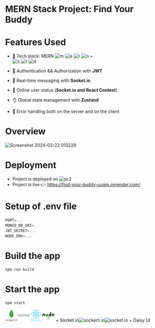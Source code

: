 # MERN Stack Project: Find Your Buddy

# Features Used
- 🌟 Tech stack: MERN          ![m](https://github.com/alisha140202/find_your_buddy/assets/102052712/63624a4a-ccc7-4d90-9970-78f45de6eca0)  ![e](https://github.com/alisha140202/find_your_buddy/assets/102052712/2c82d11f-a430-4b59-b0d8-b5c3babe8472)  ![r](https://github.com/alisha140202/find_your_buddy/assets/102052712/8608c0d6-9161-4b45-9e71-6e375ef09848)   ![n](https://github.com/alisha140202/find_your_buddy/assets/102052712/2bcde0be-14a1-488b-91ba-f4e388c4f205)   +   
![s](https://github.com/alisha140202/find_your_buddy/assets/102052712/a61a1961-5233-4e28-94ab-84adf1d16405)   ![t](https://github.com/alisha140202/find_your_buddy/assets/102052712/017291e2-b5f4-46b3-8b39-94e012d13dbe)   ![d](https://github.com/alisha140202/find_your_buddy/assets/102052712/2475380f-0981-4656-bafc-b1a35baf2c9c)




-   🎃 Authentication && Authorization with **JWT**
-   👾 Real-time messaging with **Socket.io**
-   🚀 Online user status (**Socket.io and React Context**)
-   👌 Global state management with **Zustand**
-   🐞 Error handling both on the server and on the client

# Overview
![Screenshot 2024-03-22 013229](https://github.com/alisha140202/find_your_buddy/assets/102052712/a846afb2-2c1d-45ea-aced-5ded71f671e8)

# Deployment
- Project is deployed on ![sc2](https://github.com/alisha140202/find_your_buddy/assets/102052712/a6f4c87b-079b-42e3-a1af-9777a666a426)
- Project is live 👉 https://find-your-buddy-uuqm.onrender.com/

# Setup of .env file

```js
PORT=...
MONGO_DB_URI=...
JWT_SECRET=...
NODE_ENV=...
```

# Build the app

```shell
npm run build
```

# Start the app

```shell
npm start
```


<img src="https://raw.githubusercontent.com/devicons/devicon/master/icons/mongodb/mongodb-original-wordmark.svg" alt="mongodb" width="40" height="40"/><img src="https://raw.githubusercontent.com/devicons/devicon/master/icons/express/express-original-wordmark.svg" alt="express" width="40" height="40"/><img src="https://raw.githubusercontent.com/devicons/devicon/master/icons/react/react-original-wordmark.svg" alt="react" width="40" height="40"/><img src="https://raw.githubusercontent.com/devicons/devicon/master/icons/nodejs/nodejs-original-wordmark.svg" alt="nodejs" width="40" height="40"/>     +     Socket.io<img src="https://cdn.jsdelivr.net/gh/devicons/devicon@latest/icons/socketio/socketio-original-wordmark.svg" alt="sockect.io" width="40" height="40"/><img src="https://cdn.jsdelivr.net/gh/devicons/devicon@latest/icons/tailwindcss/tailwindcss-plain-wordmark.svg" alt="socket.io" width="40" height="40"/> + Daisy UI
